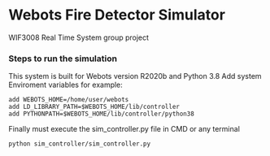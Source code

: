 # Webots Fire Detector Simulator

WIF3008 Real Time System group project

### Steps to run the simulation
This system is built for Webots version R2020b and Python 3.8
Add system Enviroment variables for example:
```
add WEBOTS_HOME=/home/user/webots
add LD_LIBRARY_PATH=$WEBOTS_HOME/lib/controller
add PYTHONPATH=$WEBOTS_HOME/lib/controller/python38
```

Finally must execute the sim_controller.py file in CMD or any terminal
```
python sim_controller/sim_controller.py
```
